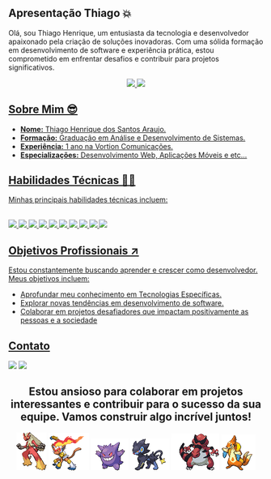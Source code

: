 ## <div > Apresentação Thiago 💥</div>

<a>Olá, sou Thiago Henrique, um entusiasta da tecnologia e desenvolvedor apaixonado pela criação de soluções inovadoras. Com uma sólida formação em desenvolvimento de software e experiência prática, estou comprometido em enfrentar desafios e contribuir para projetos significativos.</a>

<div align="center" style="display: inline_block">
  <a href="https://github.com/thiagohenrique23/thiagohenrique23">
  <img height="180em" src="https://github-readme-stats.vercel.app/api?username=thiagohenrique23&show_icons=true&theme=midnight-purple&include_all_commits=true&count_private=true"/>
  <img height="180em" src="https://github-readme-stats.vercel.app/api/top-langs/?username=thiagohenrique23&layout=compact&langs_count=7&theme=midnight-purple"/>
</div>

## Sobre Mim 😎

- **Nome:** Thiago Henrique dos Santos Araujo.
- **Formação:** Graduação em Análise e Desenvolvimento de Sistemas.
- **Experiência:** 1 ano na Vortion Comunicações. 
- **Especializações:** Desenvolvimento Web, Aplicações Móveis e etc...

## Habilidades Técnicas 👩‍💻

Minhas principais habilidades técnicas incluem:
<div style="display: inline_block"><br>
  <img src="https://img.shields.io/badge/HTML-280137?style=for-the-badge&logo=html5&logoColor=white" />
  <img src="https://img.shields.io/badge/CSS-280137?style=for-the-badge&logo=css3&logoColor=white" />  
  <img src="https://img.shields.io/badge/JavaScript-280137?style=for-the-badge&logo=javascript&logoColor=white" />
  <img src="https://img.shields.io/badge/React-280137?style=for-the-badge&logo=react&logoColor=white" />  
  <img src="https://img.shields.io/badge/Node.js-280137?style=for-the-badge&logo=node.js&logoColor=white" />
  <img src="https://img.shields.io/badge/TypeScript-280137?style=for-the-badge&logo=typescript&logoColor=white" />
  <img src="https://img.shields.io/badge/MySQL-280137?style=for-the-badge&logo=mysql&logoColor=white" />
  <img src="https://img.shields.io/badge/Amazon_AWS-280137?style=for-the-badge&logo=amazon-aws&logoColor=white" />
  <img src="https://img.shields.io/badge/WordPress-280137?style=for-the-badge&logo=wordpress&logoColor=white" />
  <img src="https://img.shields.io/badge/Python-280137?style=for-the-badge&logo=python&logoColor=white" />
</div>
  
## Objetivos Profissionais ↗

Estou constantemente buscando aprender e crescer como desenvolvedor. Meus objetivos incluem:

- Aprofundar meu conhecimento em Tecnologias Específicas.
- Explorar novas tendências em desenvolvimento de software.
- Colaborar em projetos desafiadores que impactam positivamente as pessoas e a sociedade

## Contato

<div> 
  <a href="https://www.linkedin.com/in/thiago-henrique-a43858188/" target="_blank"><img src="https://img.shields.io/badge/-LinkedIn-%230077B5?style=for-the-badge&logo=linkedin&logoColor=white" target="_blank"></a>
  <a href="https://www.instagram.com/th_king07/" target="_blank"><img src="https://img.shields.io/badge/-Instagram-%23E4405F?style=for-the-badge&logo=instagram&logoColor=white" target="_blank"></a>
</div>  

## <div align="center" >Estou ansioso para colaborar em projetos interessantes e contribuir para o sucesso da sua equipe. Vamos construir algo incrível juntos!

<div align="center">
  
  ![Blaziken](https://raw.githubusercontent.com/PokeAPI/sprites/master/sprites/pokemon/versions/generation-v/black-white/animated/257.gif)
  ![Infernape](https://raw.githubusercontent.com/PokeAPI/sprites/master/sprites/pokemon/versions/generation-v/black-white/animated/392.gif)
  ![Gengar](https://raw.githubusercontent.com/PokeAPI/sprites/master/sprites/pokemon/versions/generation-v/black-white/animated/94.gif)
  ![Luxray](https://raw.githubusercontent.com/PokeAPI/sprites/master/sprites/pokemon/versions/generation-v/black-white/animated/405.gif)
  ![Krookodile](https://raw.githubusercontent.com/PokeAPI/sprites/master/sprites/pokemon/versions/generation-v/black-white/animated/553.gif)
  ![Floatzel](https://raw.githubusercontent.com/PokeAPI/sprites/master/sprites/pokemon/versions/generation-v/black-white/animated/419.gif)

</div> 
